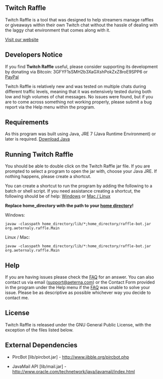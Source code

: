 Twitch Raffle
-------------
Twitch Raffle is a tool that was designed to help streamers manage raffles or giveaways within their
own Twitch chat without the hassle of dealing with the laggy chat environment that comes along with it.

[Visit our website](http://ieztech.net/~aeterna/twitch-raffle/)


Developers Notice
-----------------
If you find <b>Twitch Raffle</b> useful, please consider supporting its development by donating via
Bitcoin: 3GFYF1sSMH2b3XaGXshPokZxZ8roE9SPP6 or [PayPal](https://www.paypal.com/cgi-bin/webscr?cmd=_s-xclick&hosted_button_id=UME5EXWKE9SSC)

Twitch Raffle is relatively new and was tested on multiple chats during different traffic levels,
meaning that it was extensively tested during both low and high volumes of chat messages. No
issues were found, but if you are to come across something not working properly, please submit
a bug report via the Help menu within the program.


Requirements
------------
As this program was built using Java, JRE 7 (Java Runtime Environment) or later is required. [Download Java](https://www.java.com/en/download/)


Running Twitch Raffle
---------------------
You should be able to double click on the Twitch Raffle jar file. If you are prompted to select
a program to open the jar with, choose your Java JRE. If nothing happens, please create a shortcut.

You can create a shortcut to run the program by adding the following to a batch or shell script. If you need
assistance creating a shortcut, the following should be of help: [Windows](http://www.wikihow.com/Write-a-Batch-File)
or [Mac / Linux](http://www.linfo.org/create_shell_1.html)

**Replace home_directory with the path to your [home directory](http://en.wikipedia.org/wiki/Home_directory)!**
		
Windows:

	javaw -classpath home_directory/lib/*;home_directory/raffle-bot.jar org.aeternaly.raffle.Main
			
Linux / Mac:

	javaw -classpath home_directory/lib/*:home_directory/raffle-bot.jar org.aeternaly.raffle.Main


Help
----
If you are having issues please check the [FAQ](http://ieztech.net/~aeterna/twitch-raffle-faq/) for an answer.
You can also contact us via email (support@aeterna.com) or the Contact Form provided in the program under the Help menu
if the [FAQ](http://ieztech.net/~aeterna/twitch-raffle-faq/) was unable to solve your issue. Please be as descriptive as possible whichever way you decide to contact me.


License
-------
Twitch Raffle is released under the GNU General Public License, with the exception of the files listed below.


External Dependencies
---------------------
* PircBot [lib/pircbot.jar] - http://www.jibble.org/pircbot.php

* JavaMail API [lib/mail.jar] - http://www.oracle.com/technetwork/java/javamail/index.html